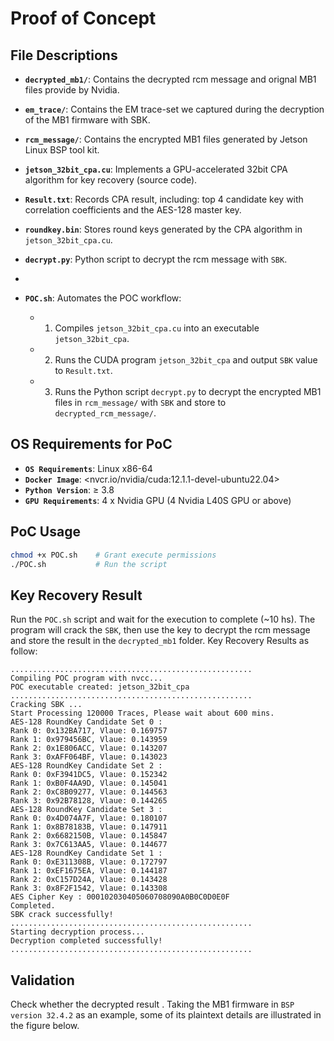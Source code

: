 # Proof of Concept

## File Descriptions
- **`decrypted_mb1/`**: Contains the decrypted rcm message and orignal MB1 files provide by Nvidia.

- **`em_trace/`**: Contains the EM trace-set we captured during the decryption of the MB1 firmware with SBK.

- **`rcm_message/`**: Contains the encrypted MB1 files generated by Jetson Linux BSP tool kit.  

- **`jetson_32bit_cpa.cu`**: Implements a GPU-accelerated 32bit CPA algorithm for key recovery (source code).
  
- **`Result.txt`**: Records CPA result, including: top 4 candidate key with correlation coefficients and the AES-128 master key.
  
- **`roundkey.bin`**: Stores round keys generated by the CPA algorithm in `jetson_32bit_cpa.cu`.

- **`decrypt.py`**: Python script to decrypt the rcm message with `SBK`.
- 
- **`POC.sh`**: Automates the POC workflow:
  - 1. Compiles `jetson_32bit_cpa.cu` into an executable `jetson_32bit_cpa`.
  - 2. Runs the CUDA program `jetson_32bit_cpa` and output `SBK` value to `Result.txt`.
  - 3. Runs the Python script `decrypt.py` to decrypt the encrypted MB1 files in `rcm_message/` with `SBK` and store to `decrypted_rcm_message/`.


## OS Requirements for PoC
- **`OS Requirements`**: Linux x86-64
- **`Docker Image`**: <nvcr.io/nvidia/cuda:12.1.1-devel-ubuntu22.04> 
- **`Python Version`**: ≥ 3.8
- **`GPU Requirements`**: 4 x Nvidia GPU (4 Nvidia L40S GPU or above)


## PoC Usage 
```bash
chmod +x POC.sh    # Grant execute permissions
./POC.sh           # Run the script
```
## Key Recovery Result
Run the `POC.sh` script and wait for the execution to complete (~10 hs). The program will crack the `SBK`, then use the key to decrypt the rcm message and store the result in the `decrypted_mb1` folder.
Key Recovery Results as follow:
  
  ```log
  ......................................................
  Compiling POC program with nvcc...
  POC executable created: jetson_32bit_cpa
  ......................................................
  Cracking SBK ... 
  Start Processing 120000 Traces, Please wait about 600 mins.
  AES-128 RoundKey Candidate Set 0 :
  Rank 0: 0x132BA717, Vlaue: 0.169757
  Rank 1: 0x979456BC, Vlaue: 0.143959
  Rank 2: 0x1E806ACC, Vlaue: 0.143207
  Rank 3: 0xAFF064BF, Vlaue: 0.143023
  AES-128 RoundKey Candidate Set 2 :
  Rank 0: 0xF3941DC5, Vlaue: 0.152342
  Rank 1: 0xB0F4AA9D, Vlaue: 0.145041
  Rank 2: 0xC8B09277, Vlaue: 0.144563
  Rank 3: 0x92B78128, Vlaue: 0.144265
  AES-128 RoundKey Candidate Set 3 :
  Rank 0: 0x4D074A7F, Vlaue: 0.180107
  Rank 1: 0x8B78183B, Vlaue: 0.147911
  Rank 2: 0x6682150B, Vlaue: 0.145847
  Rank 3: 0x7C613AA5, Vlaue: 0.144677
  AES-128 RoundKey Candidate Set 1 :
  Rank 0: 0xE311308B, Vlaue: 0.172797
  Rank 1: 0xEF1675EA, Vlaue: 0.144187
  Rank 2: 0xC157D24A, Vlaue: 0.143428
  Rank 3: 0x8F2F1542, Vlaue: 0.143308
  AES Cipher Key : 000102030405060708090A0B0C0D0E0F
  Completed.
  SBK crack successfully!
  ......................................................
  Starting decryption process...
  Decryption completed successfully!
  ......................................................
  ```
## Validation
Check whether the decrypted result  . Taking the MB1 firmware in `BSP version 32.4.2` as an example, some of its plaintext details are illustrated in the figure below.
